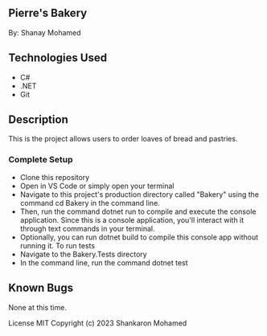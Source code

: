 ## Pierre's Bakery
By: Shanay Mohamed

## Technologies Used
- C#
- .NET
- Git
## Description
This is the project allows users to order loaves of bread and pastries.

### Complete Setup
- Clone this repository
- Open in VS Code or simply open your terminal
- Navigate to this project's production directory called "Bakery" using the command cd Bakery in the command line.
- Then, run the command dotnet run to compile and execute the console application. Since this is a console application, you'll interact with it through text commands in your terminal.
- Optionally, you can run dotnet build to compile this console app without running it.
To run tests
- Navigate to the Bakery.Tests directory
- In the command line, run the command dotnet test
## Known Bugs
None at this time. 

License
MIT Copyright (c) 2023 Shankaron Mohamed 